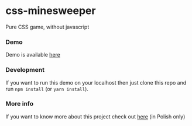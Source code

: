 # css-minesweeper
Pure CSS game, without javascript

### Demo
Demo is available [here](http://jgorowski.pl/public/mines/)

### Development
If you want to run this demo on your localhost then just clone this repo and run `npm install` (or `yarn install`).

### More info
If you want to know more about this project check out [here](http://www.dobreprogramy.pl/kubut) (in Polish only)